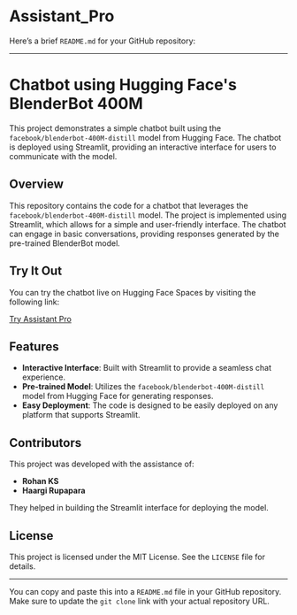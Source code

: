 # Assistant_Pro
Here’s a brief `README.md` for your GitHub repository:

---

# Chatbot using Hugging Face's BlenderBot 400M

This project demonstrates a simple chatbot built using the `facebook/blenderbot-400M-distill` model from Hugging Face. The chatbot is deployed using Streamlit, providing an interactive interface for users to communicate with the model.

## Overview

This repository contains the code for a chatbot that leverages the `facebook/blenderbot-400M-distill` model. The project is implemented using Streamlit, which allows for a simple and user-friendly interface. The chatbot can engage in basic conversations, providing responses generated by the pre-trained BlenderBot model.

## Try It Out

You can try the chatbot live on Hugging Face Spaces by visiting the following link:

[Try Assistant Pro](https://huggingface.co/spaces/ritampatra/Assistant_pro)

## Features

- **Interactive Interface**: Built with Streamlit to provide a seamless chat experience.
- **Pre-trained Model**: Utilizes the `facebook/blenderbot-400M-distill` model from Hugging Face for generating responses.
- **Easy Deployment**: The code is designed to be easily deployed on any platform that supports Streamlit.


## Contributors

This project was developed with the assistance of:

- **Rohan KS**
- **Haargi Rupapara**

They helped in building the Streamlit interface for deploying the model.

## License

This project is licensed under the MIT License. See the `LICENSE` file for details.

---

You can copy and paste this into a `README.md` file in your GitHub repository. Make sure to update the `git clone` link with your actual repository URL.
